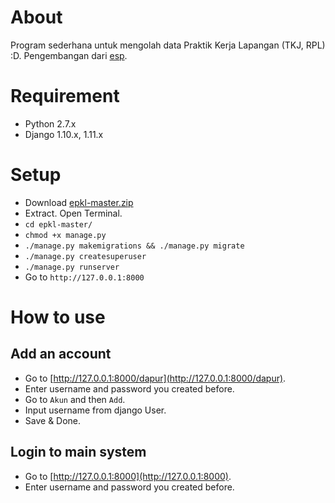 # About
Program sederhana untuk mengolah data Praktik Kerja Lapangan (TKJ, RPL) :D.
Pengembangan dari [esp](https://github.com/hilmizul/esp).

# Requirement
* Python 2.7.x
* Django 1.10.x, 1.11.x

# Setup
* Download [epkl-master.zip](https://github.com/HilmiZul/epkl/archive/master.zip)
* Extract. Open Terminal.
* ```cd epkl-master/```
* ```chmod +x manage.py```
* ```./manage.py makemigrations && ./manage.py migrate```
* ```./manage.py createsuperuser```
* ```./manage.py runserver```
* Go to ```http://127.0.0.1:8000```

# How to use
## Add an account
* Go to [http://127.0.0.1:8000/dapur](http://127.0.0.1:8000/dapur).
* Enter username and password you created before.
* Go to ```Akun``` and then ```Add```.
* Input username from django User.
* Save & Done.

## Login to main system
* Go to [http://127.0.0.1:8000](http://127.0.0.1:8000).
* Enter username and password you created before.
